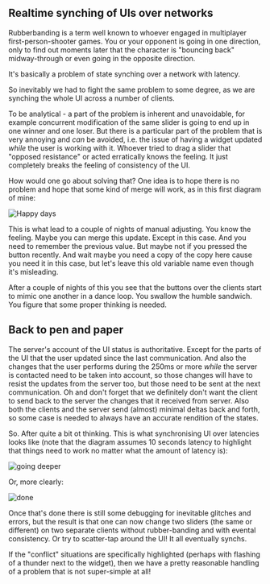 Realtime synching of UIs over networks
--------------------------------------

Rubberbanding is a term well known to whoever engaged in multiplayer first-person-shooter games. You or your opponent is going in one direction, only to find out moments later that the character is "bouncing back" midway-through or even going in the opposite direction.

It's basically a problem of state synching over a network with latency.

So inevitably we had to fight the same problem to some degree, as we are synching the whole UI across a number of clients.

To be analytical - a part of the problem is inherent and unavoidable, for example concurrent modification of the same slider is going to end up in one winner and one loser. But there is a particular part of the problem that is very annoying and *can* be avoided, i.e. the issue of having a widget updated *while* the user is working with it. Whoever tried to drag a slider that "opposed resistance" or acted erratically knows the feeling. It just completely breaks the feeling of consistency of the UI.

How would one go about solving that? One idea is to hope there is no problem and hope that some kind of merge will work, as in this first diagram of mine:

![Happy days](https://raw.github.com/davidedc/devart-template/master/project_images/UI-Synch-diagram-1-happy-days.gif)

This is what lead to a couple of nights of manual adjusting. You know the feeling. Maybe you can merge this update. Except in this case. And you need to remember the previous value. But maybe not if you pressed the button recently. And wait maybe you need a copy of the copy here cause you need it in this case, but let's leave this old variable name even though it's misleading.

After a couple of nights of this you see that the buttons over the clients start to mimic one another in a dance loop. You swallow the humble sandwich. You figure that some proper thinking is needed.

Back to pen and paper
----------------------

The server's account of the UI status is authoritative. Except for the parts of the UI that the user updated since the last communication. And also the changes that the user performs during the 250ms or more *while* the server is contacted need to be taken into account, so those changes will have to resist the updates from the server too, but those need to be sent at the next communication. Oh and don't forget that we definitely don't want the client to send back to the server the changes that it received from server. Also both the clients and the server send (almost) minimal deltas back and forth, so some case is needed to always have an accurate rendition of the states.

So. After quite a bit ot thinking. This is what synchronising UI over latencies looks like (note that the diagram assumes 10 seconds latency to highlight that things need to work no matter what the amount of latency is):

![going deeper](https://raw.github.com/davidedc/devart-template/master/project_images/UI-Synch-diagram-2-we-have-to-go-deeper.gif)

Or, more clearly:

![done](https://raw.github.com/davidedc/devart-template/master/project_images/UI-Synch-diagram-3-finally-order.gif)

Once that's done there is still some debugging for inevitable glitches and errors, but the result is that one can now change two sliders (the same or different) on two separate clients without rubber-banding and with evental consistency. Or try to scatter-tap around the UI! It all eventually synchs.

If the "conflict" situations are specifically highlighted (perhaps with flashing of a thunder next to the widget), then we have a pretty reasonable handling of a problem that is not super-simple at all!
